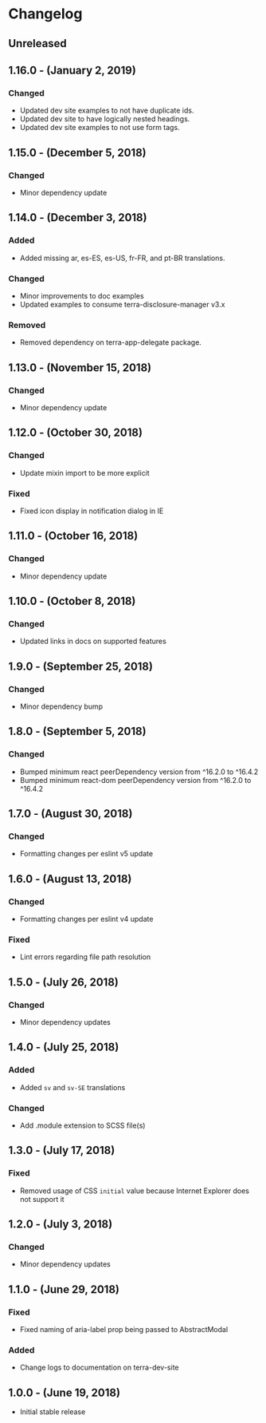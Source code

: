 Changelog
=========

Unreleased
----------

1.16.0 - (January 2, 2019)
------------------
### Changed
* Updated dev site examples to not have duplicate ids.
* Updated dev site to have logically nested headings.
* Updated dev site examples to not use form tags.

1.15.0 - (December 5, 2018)
------------------
### Changed
* Minor dependency update

1.14.0 - (December 3, 2018)
------------------
### Added
* Added missing ar, es-ES, es-US, fr-FR, and pt-BR translations.

### Changed
* Minor improvements to doc examples
* Updated examples to consume terra-disclosure-manager v3.x

### Removed
* Removed dependency on terra-app-delegate package.

1.13.0 - (November 15, 2018)
------------------
### Changed
* Minor dependency update

1.12.0 - (October 30, 2018)
------------------
### Changed
* Update mixin import to be more explicit

### Fixed
* Fixed icon display in notification dialog in IE

1.11.0 - (October 16, 2018)
------------------
### Changed
* Minor dependency update

1.10.0 - (October 8, 2018)
------------------
### Changed
* Updated links in docs on supported features

1.9.0 - (September 25, 2018)
------------------
### Changed
* Minor dependency bump

1.8.0 - (September 5, 2018)
------------------
### Changed
* Bumped minimum react peerDependency version from ^16.2.0 to ^16.4.2
* Bumped minimum react-dom peerDependency version from ^16.2.0 to ^16.4.2

1.7.0 - (August 30, 2018)
------------------
### Changed
* Formatting changes per eslint v5 update

1.6.0 - (August 13, 2018)
------------------
### Changed
* Formatting changes per eslint v4 update

### Fixed
* Lint errors regarding file path resolution

1.5.0 - (July 26, 2018)
------------------
### Changed
* Minor dependency updates

1.4.0 - (July 25, 2018)
------------------
### Added
* Added `sv` and `sv-SE` translations

### Changed
* Add .module extension to SCSS file(s)

1.3.0 - (July 17, 2018)
------------------
### Fixed
* Removed usage of CSS `initial` value because Internet Explorer does not support it

1.2.0 - (July 3, 2018)
------------------
### Changed
* Minor dependency updates

1.1.0 - (June 29, 2018)
------------------
### Fixed
* Fixed naming of aria-label prop being passed to AbstractModal
### Added
* Change logs to documentation on terra-dev-site

1.0.0 - (June 19, 2018)
------------------
* Initial stable release
